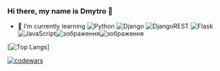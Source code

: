### Hi there, my name is Dmytro 👋

- 🌱 I’m currently learning  ![Python](https://img.shields.io/badge/python-3670A0?style=for-the-badge&logo=python&logoColor=ffdd54)  ![Django](https://img.shields.io/badge/django-%23092E20.svg?style=for-the-badge&logo=django&logoColor=white)  ![DjangoREST](https://img.shields.io/badge/DJANGO-REST-ff1709?style=for-the-badge&logo=django&logoColor=white&color=ff1709&labelColor=gray)  ![Flask](https://img.shields.io/badge/flask-%23000.svg?style=for-the-badge&logo=flask&logoColor=white)  ![JavaScript](https://img.shields.io/badge/javascript-%23323330.svg?style=for-the-badge&logo=javascript&logoColor=%23F7DF1E)![зображення](https://user-images.githubusercontent.com/100320023/213260056-1ec8d10e-27ea-430d-94aa-fc53fdf8721b.png)![зображення](https://user-images.githubusercontent.com/100320023/213260060-03bb9c80-81c7-4918-839e-5c86fbd0414c.png)



[![Top Langs](https://github-readme-stats-git-master-dmytropolyt.vercel.app/api/top-langs/?username=dmytropolyt)]


[![codewars](https://www.codewars.com/users/dmytropolyt/badges/large)](https://www.codewars.com/users/dmytropolyt)
<!--
**dmytropolyt/dmytropolyt** is a ✨ _special_ ✨ repository because its `README.md` (this file) appears on your GitHub profile.

Here are some ideas to get you started:

- 🔭 I’m currently working on ...
- 🌱 I’m currently learning ...
- 👯 I’m looking to collaborate on ...
- 🤔 I’m looking for help with ...
- 💬 Ask me about ...
- 📫 How to reach me: ...
- 😄 Pronouns: ...
- ⚡ Fun fact: ...
-->
